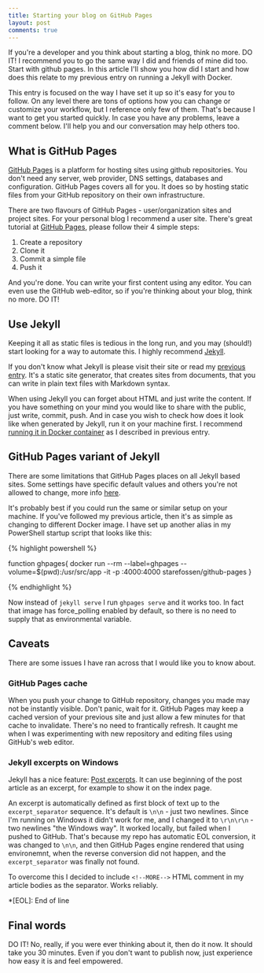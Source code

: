 ```yaml
---
title: Starting your blog on GitHub Pages
layout: post
comments: true
---
```


If you're a developer and you think about starting a blog, think no more.
DO IT! I recommend you to go the same way I did and friends of mine did too.
Start with github pages. In this article I'll show you how did I start and
how does this relate to my previous entry on running a Jekyll with Docker.

This entry is focused on the way I have set it up so it's easy for you to
follow. On any level there are tons of options how you can change or customize
your workflow, but I reference only few of them. That's because I want to
get you started quickly. In case you have any problems, leave a comment below.
I'll help you and our conversation may help others too.

<!--MORE-->

## What is GitHub Pages
[GitHub Pages](https://pages.github.com/)
is a platform for hosting sites using github repositories. You don't need
any server, web provider, DNS settings, databases and configuration.
GitHub Pages covers all for you. It does so by hosting static files from
your GitHub repository on their own infrastructure.

There are two flavours of GitHub Pages - user/organization sites and
project sites. For your personal blog I recommend a user site. There's
great tutorial at [GitHub Pages](https://pages.github.com/), please follow their
4 simple steps:

1. Create a repository
1. Clone it
1. Commit a simple file
1. Push it

And you're done. You can write your first content using any editor. You can
even use the GitHub web-editor, so if you're thinking about your blog,
think no more. DO IT!

## Use Jekyll

Keeping it all as static files is tedious in the long run, and you may
(should!) start looking for a way to automate this. I highly recommend
[Jekyll](https://jekyllrb.com/).

If you don't know what Jekyll is please visit their site or read my
[previous entry](/2016/07/31/Setting-up-jekyll-locally-with-docker.html).
It's a static site generator, that creates sites from documents, that
you can write in plain text files with Markdown syntax.

When using Jekyll you can forget about HTML and just write the content.
If you have something on your mind you would like to share with the
public, just write, commit, push. And in case you wish to check how does
it look like when generated by Jekyll, run it on your machine first.
I recommend 
[running it in Docker container](/2016/07/31/Setting-up-jekyll-locally-with-docker.html)
as I described in previous entry.

## GitHub Pages variant of Jekyll

There are some limitations that GitHub Pages places on all Jekyll based
sites. Some settings have specific default values and others you're not
allowed to change, more info
[here](https://help.github.com/articles/configuring-jekyll/).

It's probably best if you could run the same or similar setup on your
machine. If you've followed my previous article, then it's as simple
as changing to different Docker image. I have set up another alias in my
PowerShell startup script that looks like this:

{% highlight powershell %}

function ghpages{
  docker run --rm --label=ghpages --volume=$(pwd):/usr/src/app -it -p :4000:4000 starefossen/github-pages
} 

{% endhighlight %}

Now instead of `jekyll serve` I run `ghpages serve` and it works too.
In fact that image has force_polling enabled by default, so there is
no need to supply that as environmental variable.


## Caveats

There are some issues I have ran across that I would like you to know
about.

### GitHub Pages cache

When you push your change to GitHub repository, changes you made may not
be instantly visible. Don't panic, wait for it. GitHub Pages may keep
a cached version of your previous site and just allow a few minutes for
that cache to invalidate. There's no need to frantically refresh.
It caught me when I was experimenting with new repository and editing
files using GitHub's web editor.

### Jekyll excerpts on Windows

Jekyll has a nice feature:
[Post excerpts](https://jekyllrb.com/docs/posts/#post-excerpts).
It can use beginning of the post article as an excerpt,
for example to show it on the index page.

An excerpt is automatically defined as first block of text
up to the `excerpt_separator` sequence. It's default is
`\n\n` - just two newlines. Since I'm running on Windows it didn't
work for me, and I changed it to `\r\n\r\n` - two newlines
"the Windows way". It worked locally, but failed when I pushed to
GitHub. That's because my repo has automatic EOL conversion, it was
changed to `\n\n`, and then GitHub Pages engine rendered that using
environemnt, when the reverse conversion did not happen, and the
`excerpt_separator` was finally not found.

To overcome this I decided to include `<!--MORE-->` HTML comment
in my article bodies as the separator. Works reliably.

*[EOL]: End of line

## Final words

DO IT! No, really, if you were ever thinking about it, then do it now.
It should take you 30 minutes. Even if you don't want to publish now,
just experience how easy it is and feel empowered.

